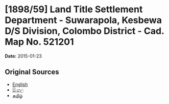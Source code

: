 # [1898/59] Land Title Settlement Department - Suwarapola, Kesbewa D/S Division, Colombo District - Cad. Map No. 521201

**Date:** 2015-01-23

## Original Sources

- [English](https://documents.gov.lk/view/extra-gazettes/2015/1/1898-59_E.pdf)
- [සිංහල](https://documents.gov.lk/view/extra-gazettes/2015/1/1898-59_S.pdf)
- [தமிழ்](https://documents.gov.lk/view/extra-gazettes/2015/1/1898-59_T.pdf)
